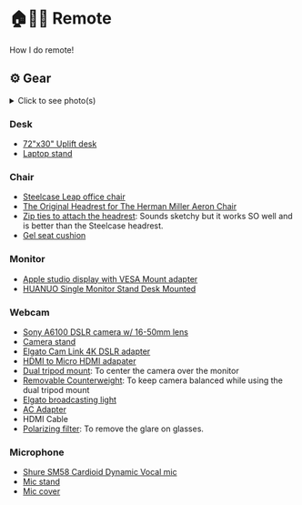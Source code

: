 # 🏠👨‍💻 Remote

How I do remote! 

## ⚙️ Gear

<details>
  <summary>Click to see photo(s)</summary>
  
![desk-set-up](https://user-images.githubusercontent.com/2156688/146001227-cdb85a8a-1088-4075-bf85-2694eef68b78.png)
</details>

### Desk

- [72"x30" Uplift desk](https://www.upliftdesk.com/uplift-v2-standing-desk-v2-or-v2-commercial/)
- [Laptop stand](https://www.amazon.com/Nulaxy-Adjustable-Multi-Angle-Compatible-Space-Saving/dp/B07F1LHZTM/ref=sr_1_1_sspa?keywords=16+inch+laptop+stand)

### Chair

- [Steelcase Leap office chair](https://www.amazon.com/Steelcase-Fabric-Chair-Black-46216179FBL/dp/B006H1QYBA/)
- [The Original Headrest for The Herman Miller Aeron Chair](https://www.amazon.com/Engineered-Now-Headrest-Remastered-Graphite/dp/B077GHT4LX/)
- [Zip ties to attach the headrest](https://www.amazon.com/Honyear-Cutters-Tensile-Strength-Resistant/dp/B07CLG9S5L/): Sounds sketchy but it works SO well and is better than the Steelcase headrest.
- [Gel seat cushion](https://www.amazon.com/dp/B097DZB3QF/) 

### Monitor

- [Apple studio display with VESA Mount adapter](https://www.apple.com/studio-display/)
- [HUANUO Single Monitor Stand Desk Mounted](https://www.amazon.com/dp/B07SKGXMNV?ref=ppx_pop_mob_ap_share)

### Webcam

- [Sony A6100 DSLR camera w/ 16-50mm lens](https://www.amazon.com/Sony-Mirrorless-Camera-16-50mm-55-210mm/dp/B07X71JK4L/ref=sr_1_2?keywords=Amazon%2Bdslr%2Bsony%2Ba6100&qid=1639409397&sr=8-2&th=1)
- [Camera stand](https://www.amazon.com/dp/B07VD44X7C?ref=ppx_pop_mob_ap_share)
- [Elgato Cam Link 4K DSLR adapter](https://www.amazon.com/dp/B07K3FN5MR?ref=ppx_pop_mob_ap_share)
- [HDMI to Micro HDMI adapater](https://www.amazon.com/dp/B06WWQ7KLV?ref=ppx_pop_mob_ap_share)
- [Dual tripod mount](https://www.amazon.com/dp/B06ZXYWBG7?ref=ppx_pop_mob_ap_share): To center the camera over the monitor
- [Removable Counterweight](https://www.amazon.com/dp/B07PTMYRLS?ref=ppx_pop_mob_ap_share): To keep camera balanced while using the dual tripod mount
- [Elgato broadcasting light](https://www.amazon.com/Elgato-Key-Light-Air-app-adjustable/dp/B082QHRZFW)
- [AC Adapter](https://www.bhphotovideo.com/c/product/712856-REG/Sony_ACPW20_AC_Adapter_for_NEX3_5.html)
- HDMI Cable 
- [Polarizing filter](https://www.amazon.com/dp/B00009UTCR?ref=ppx_pop_mob_ap_share): To remove the glare on glasses.

### Microphone

- [Shure SM58 Cardioid Dynamic Vocal mic](https://www.amazon.com/dp/B001PPPWIE?ref=ppx_pop_mob_ap_share)
- [Mic stand](https://www.amazon.com/dp/B00BPELU68?ref=ppx_pop_mob_ap_share)
- [Mic cover](https://www.amazon.com/dp/B01G3JJ4HQ?ref=ppx_pop_mob_ap_share)
